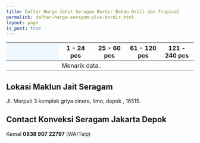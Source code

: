 ```yaml
---
title: Daftar Harga Jahit Seragam Bordir Bahan Drill dan Tropical
permalink: daftar-harga-seragam-plus-bordir.html
layout: page
is_post: true
---
```


<div class="table-responsive">
<table class="post-tab-1" id="HargaBag">
<thead>
<tr>
  <th style="background: aliceblue;" width="28%"></th>
  <th width="18%">1 - 24 pcs</th>
  <th width="18%">25 - 60 pcs</th>
  <th width="18%">61 - 120 pcs</th>
  <th width="18%">121 - 240 pcs</th>
</tr>
</thead>
<tbody>
  <tr>
    <td></td>
    <td class="nm" colspan="4">Menarik data..</td>
  </tr>
</tbody>
</table>
</div>

## Lokasi Maklun Jait Seragam
Jl. Merpati 3 komplek griya cinere, limo, depok , 16515.

## Contact Konveksi Seragam Jakarta Depok
Kemal **0838 907 22797** (WA/Telp)

<script type="text/javascript">
  function showInfo(data, tabletop) {
  
  $("#HargaBag tbody").html("");
  $.each( tabletop.sheets("FOBKemeja").all(), function(i, fob) {
    var cat_li = $('<tr><td><strong>' + fob.Jenis + '</strong></td>');
  cat_li.append('<td class="nm">Rp ' + fob.1to24pcs + ' </td><td class="nm">Rp '+ fob.25to60pcs +'</td><td class="nm">Rp '+ fob.61to120pcs +'</td><td class="nm">Rp ' + fob.121to240pcs +'</td></tr>');
    cat_li.appendTo("#HargaBag tbody");
  })
  }
</script>
